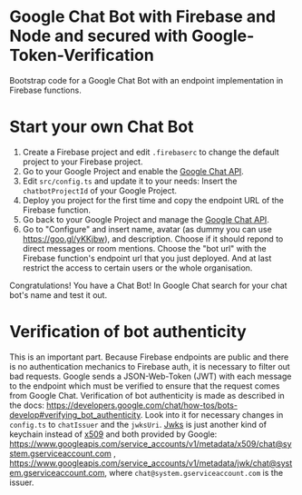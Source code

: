 # Google Chat Bot with Firebase and Node and secured with Google-Token-Verification

Bootstrap code for a Google Chat Bot with an endpoint implementation in Firebase functions.

# Start your own Chat Bot

1. Create a Firebase project and edit `.firebaserc` to change the default project to your Firebase project.
1. Go to your Google Project and enable the [Google Chat API](https://console.cloud.google.com/marketplace/product/google/chat.googleapis.com).
1. Edit `src/config.ts` and update it to your needs: Insert the `chatbotProjectId` of your Google Project.
1. Deploy you project for the first time and copy the endpoint URL of the Firebase function.
1. Go back to your Google Project and manage the [Google Chat API](https://console.cloud.google.com/marketplace/product/google/chat.googleapis.com).
1. Go to "Configure" and insert name, avatar (as dummy you can use https://goo.gl/yKKjbw), and description. Choose if it should repond to direct messages or
   room mentions. Choose the "bot url" with the Firebase function's endpoint url that you just deployed. And at last restrict the access to certain users or the
   whole organisation.

Congratulations! You have a Chat Bot! In Google Chat search for your chat bot's name and test it out.

# Verification of bot authenticity

This is an important part. Because Firebase endpoints are public and there is no authentication mechanics to Firebase auth, it is necessary to filter
out bad requests. Google sends a JSON-Web-Token (JWT) with each message to the endpoint which must be verified to ensure that the request comes from Google
Chat. Verification of bot authenticity is made as described in the docs: https://developers.google.com/chat/how-tos/bots-develop#verifying_bot_authenticity.
Look into it for necessary changes in `config.ts` to `chatIssuer` and the `jwksUri`. [Jwks](https://auth0.com/docs/tokens/json-web-tokens/json-web-key-sets) is
just another kind of keychain instead of [x509](https://en.wikipedia.org/wiki/X.509) and both provided by
Google: https://www.googleapis.com/service_accounts/v1/metadata/x509/chat@system.gserviceaccount.com
, https://www.googleapis.com/service_accounts/v1/metadata/jwk/chat@system.gserviceaccount.com, where `chat@system.gserviceaccount.com` is the issuer.
